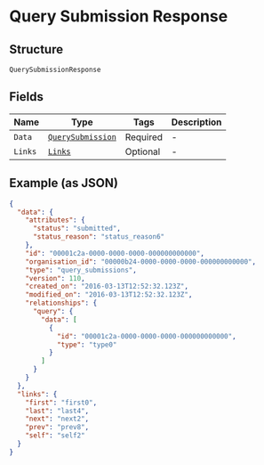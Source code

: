 
# Query Submission Response

## Structure

`QuerySubmissionResponse`

## Fields

| Name | Type | Tags | Description |
|  --- | --- | --- | --- |
| `Data` | [`QuerySubmission`](../../doc/models/query-submission.md) | Required | - |
| `Links` | [`Links`](../../doc/models/links.md) | Optional | - |

## Example (as JSON)

```json
{
  "data": {
    "attributes": {
      "status": "submitted",
      "status_reason": "status_reason6"
    },
    "id": "00001c2a-0000-0000-0000-000000000000",
    "organisation_id": "00000b24-0000-0000-0000-000000000000",
    "type": "query_submissions",
    "version": 110,
    "created_on": "2016-03-13T12:52:32.123Z",
    "modified_on": "2016-03-13T12:52:32.123Z",
    "relationships": {
      "query": {
        "data": [
          {
            "id": "00001c2a-0000-0000-0000-000000000000",
            "type": "type0"
          }
        ]
      }
    }
  },
  "links": {
    "first": "first0",
    "last": "last4",
    "next": "next2",
    "prev": "prev8",
    "self": "self2"
  }
}
```

